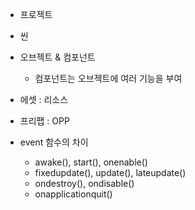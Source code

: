 - 프로젝트
- 씬
- 오브젝트 & 컴포넌트
	- 컴포넌트는 오브젝트에 여러 기능을 부여
- 에셋 : 리소스
- 프리팹 : OPP

- event 함수의 차이
	- awake(), start(), onenable()
	- fixedupdate(), update(), lateupdate()
	- ondestroy(), ondisable()
	- onapplicationquit()